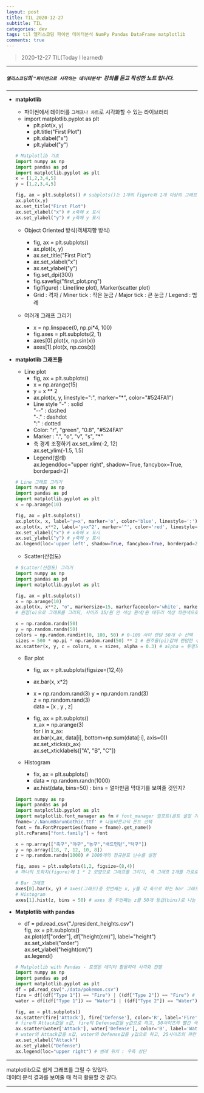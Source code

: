 ```yaml
---
layout: post
title: TIL 2020-12-27 
subtitle: TIL 
categories: dev
tags: til 앨리스코딩 파이썬 데이터분석 NumPy Pandas DataFrame matplotlib
comments: true
---
```



> 2020-12-27 TIL(Today I learned)
---

##### `앨리스코딩`의 `"파이썬으로 시작하는 데이터분석"` 강의를 듣고 작성한 노트 입니다.
---

* __matplotlib__
  - 파이썬에서 데이터를 `그래프나 차트`로 시각화할 수 있는 라이브러리
  - import matplotlib.pyplot as plt
    + plt.plot(x, y)
    + plt.title("First Plot")
    + plt.xlabel("x")
    + plt.ylabel("y")      
    


  ~~~python
  # Matplotlib 기초
  import numpy as np
  import pandas as pd
  import matplotlib.pyplot as plt
  x = [1,2,3,4,5]
  y = [1,2,3,4,5]

  fig, ax = plt.subplots() # subplots()는 1개의 figure와 1개 이상의 그래프(ax) 생성 가능
  ax.plot(x,y)
  ax.set_title("First Plot")
  ax.set_xlabel("x") # x축에 x 표시
  ax.set_ylabel("y") # y축에 y 표시
  ~~~

  - Object Oriented 방식(객체지향 방식)
    + fig, ax = plt.subplots()
    + ax.plot(x, y)
    + ax.set_title("First Plot")
    + ax.set_xlabel("x")
    + ax.set_ylabel("y")
    + fig.set_dpi(300)
    + fig.savefig("first_plot.png")
    + fig(figure) : Line(line plot), Marker(scatter plot)
    + Grid : 격자 / Miner tick : 작은 눈금 / Major tick : 큰 눈금 / Legend : 범례
    
  - 여러개 그래프 그리기
    + x = np.linspace(0, np.pi*4, 100)
    + fig.axes = plt.subplots(2, 1)
    + axes[0].plot(x, np.sin(x))
    + axes[1].plot(x, np.cos(x))  
    
* __matplotlib 그래프들__
  - Line plot
    + fig, ax = plt.subplots()
    + x = np.arange(15)
    + y = x ** 2
    + ax.plot(x, y, linestyle=":", marker="*", color="#524FA1")
    + Line style 
      "-" : solid  
      "--" : dashed  
      "-." : dashdot  
      ":" : dotted  
    + Color: "r", "green", "0.8", "#524FA1" 
    + Marker : ".", "o", "v", "s", "*"
    + 축 경계 조정하기
      ax.set_xlim(-2, 12)  
      ax.set_ylim(-1.5, 1.5)
    + Legend(범례)  
      ax.legend(loc="upper right", shadow=True, fancybox=True, borderpad=2)    



  ~~~python
  # Line 그래프 그리기
  import numpy as np
  import pandas as pd
  import matplotlib.pyplot as plt
  x = np.arange(10)

  fig, ax = plt.subplots()
  ax.plot(x, x, label='y=x', marker='o', color='blue', linestyle=':') # 기본 점선(:)이며, 원점(o)을 찍는 파란색 그래프 생성
  ax.plot(x, x**2, label='y=x^2', marker='^', color='red', linestyle='--') # 기본 (--)형태이며, 삼각형 점을 찍는 빨간색 그래프 생성
  ax.set_xlabel("x") # x축에 x 표시
  ax.set_ylabel("y") # y축에 y 표시
  ax.legend(loc='upper left', shadow=True, fancybox=True, borderpad=2) # 좌측 상단(위치), 그림자 있는, 박스표시 있으며, 크기는 2사이즈의 범례 생성
  ~~~



  - Scatter(산점도)    
  
  
  
  ~~~python
  # Scatter(산점도) 그리기
  import numpy as np
  import pandas as pd
  import matplotlib.pyplot as plt

  fig, ax = plt.subplots()
  x = np.arange(10)
  ax.plot(x, x**2, "o", markersize=15, markerfacecolor='white', markeredgecolor='blue') 
  # 원점(o)으로 그래프를 그리되, 사이즈 15/원 안 색상 흰색/원 테두리 색상 파란색으로 그리기

  x = np.random.randn(50)
  y = np.random.randn(50)
  colors = np.random.randint(0, 100, 50) # 0~100 사이 랜덤 50개 수 선택
  sizes = 500 * np.pi * np.random.rand(50) ** 2 # 원주율(pi)값에 랜덤한 수를 제곱한 후 500 곱한만큼으로 사이즈 설정
  ax.scatter(x, y, c = colors, s = sizes, alpha = 0.3) # alpha = 투명도
  ~~~


  - Bar plot
    + fig, ax = plt.subplots(figsize=(12,4))
    + ax.bar(x, x*2)
    
    + x = np.random.rand(3)
      y = np.random.rand(3)  
      z = np.random.rand(3)  
      data = [x , y , z]  
      
    + fig, ax = plt.subplots()  
      x_ax = np.arange(3)  
      for i in x_ax:  
        ax.bar(x_ax, data[i], bottom=np.sum(data[:i], axis=0))  
      ax.set_xticks(x_ax)  
      ax.set_xticklabels(["A", "B", "C"])  
      
  - Histogram
    + fix, ax = plt.subplots()
    + data = np.random.randn(1000)
    + ax.hist(data, bins=50) : bins = 얼마만큼 막대기를 보여줄 것인지?    
    
    
    
  ~~~python
  import numpy as np
  import pandas as pd
  import matplotlib.pyplot as plt
  import matplotlib.font_manager as fm # font_manager 임포트(폰트 설정 가능)
  fname='/.NanumBarunGothic.ttf' # 나눔바른고딕 폰트 선택
  font = fm.FontProperties(fname = fname).get_name()
  plt.rcParams["font.family"] = font

  x = np.array(["축구","야구","농구","배드민턴","탁구"])
  y = np.array([18, 7, 12, 10, 8])
  z = np.random.randn(1000) # 1000개의 정규분포 난수를 설정

  fig, axes = plt.subplots(1,2, figsize=(8,4)) 
  # 하나의 도화지(figure)에 1 * 2 모양으로 그래프를 그리기, 즉 그래프 2개를 가로로 배치하여 그린다

  # Bar 그래프
  axes[0].bar(x, y) # axes(그래프)중 첫번째는 x, y를 각 축으로 하는 bar 그래프로 생성
  # Histogram
  axes[1].hist(z, bins = 50) # axes 중 두번째는 z를 50개 등급(bins)로 나눈 히스토그램으로 생성
  ~~~  
    
    
    
* __Matplotlib with pandas__
  - df = pd.read_csv("./president_heights.csv")  
    fig, ax = plt.subplots()  
    ax.plot(df["order"], df["height(cm)"], label="height")  
    ax.set_xlabel("order")  
    ax.set_ylabel("height(cm)")  
    ax.legend()    
    


  ~~~python
  # Matplotlib with Pandas - 포켓몬 데이터 활용하여 시각화 진행
  import numpy as np
  import pandas as pd
  import matplotlib.pyplot as plt
  df = pd.read_csv("./data/pokemon.csv")
  fire = df[(df["Type 1"]) == "Fire") | ((df["Type 2"]) == "Fire") # df의 Type 1 혹은 Type 2가 Fire인 데이터를 fire로 저장
  water = df[(df["Type 1"]) == "Water") | ((df["Type 2"]) == "Water") # df의 Type 1 혹은 Type 2가 Water인 데이터를 water로 저장 

  fig, ax = plt.subplots()
  ax.scatter(fire['Attack'], fire['Defense'], color='R', label='Fire', marker='*', s=50) 
  # fire의 Attack값을 x값, fire의 Defense값을 y값으로 하고, 50사이즈의 빨간 색상 별점을 찍는 산점도 그리기  
  ax.scatter(water['Attack'], water['Defense'], color='B', label='Water', s=25)
  # water의 Attack값을 x값, water의 Defense값을 y값으로 하고, 25사이즈의 파란 색상 원점을 찍는 산점도 그리기
  ax.set_xlabel("Attack")
  ax.set_ylabel("Defense")
  ax.legend(loc="upper right") # 범례 위치 : 우측 상단
  ~~~  


---

matplotlib으로 쉽게 그래프를 그릴 수 있었다.  
데이터 분석 결과를 보여줄 때 적극 활용할 것 같다.

---
